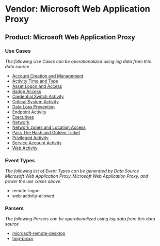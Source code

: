 Vendor: Microsoft Web Application Proxy
=======================================
Product: Microsoft Web Application Proxy
----------------------------------------

### Use Cases

_The following Use Cases can be operationalized using log data from this data source_

* [Account Creation and Management](../UseCases/usecase_account_creation_and_management.md)
* [Activity Time  and Type](../UseCases/usecase_activity_time__and_type.md)
* [Asset Logon and Access](../UseCases/usecase_asset_logon_and_access.md)
* [Badge Access](../UseCases/usecase_badge_access.md)
* [Credential Switch Activity](../UseCases/usecase_credential_switch_activity.md)
* [Critical System Activity](../UseCases/usecase_critical_system_activity.md)
* [Data Loss Prevention](../UseCases/usecase_data_loss_prevention.md)
* [Endpoint Activity](../UseCases/usecase_endpoint_activity.md)
* [Executives](../UseCases/usecase_executives.md)
* [Network](../UseCases/usecase_network.md)
* [Network zones and Location Access](../UseCases/usecase_network_zones_and_location_access.md)
* [Pass The Hash and Golden Ticket](../UseCases/usecase_pass_the_hash_and_golden_ticket.md)
* [Privileged Activity](../UseCases/usecase_privileged_activity.md)
* [Service Account Activity](../UseCases/usecase_service_account_activity.md)
* [Web Activity](../UseCases/usecase_web_activity.md)


### Event Types

_The following list of Event Types can be generated by Data Source Microsoft Web Application Proxy_Microsoft Web Application Proxy, and power the use cases above:_

- remote-logon
- web-activity-allowed


### Parsers

_The following Parsers can be operationalized using log data from this data source_

* [microsoft-remote-desktop](../Parsers/parserContent_microsoft-remote-desktop.md)
* [tmg-proxy](../Parsers/parserContent_tmg-proxy.md)
